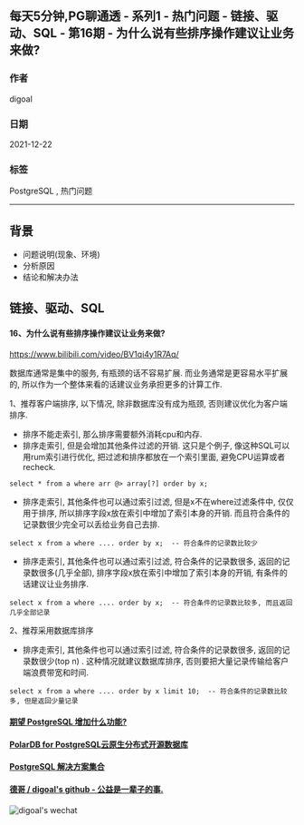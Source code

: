 ## 每天5分钟,PG聊通透 - 系列1 - 热门问题 - 链接、驱动、SQL - 第16期 - 为什么说有些排序操作建议让业务来做?     
                                          
### 作者                                          
digoal                                          
                                          
### 日期                                          
2021-12-22                              
                                          
### 标签                                       
PostgreSQL , 热门问题                       
                                        
----                     
                                        
## 背景                     
- 问题说明(现象、环境)    
- 分析原因    
- 结论和解决办法    
                  
## 链接、驱动、SQL                   
                  
#### 16、为什么说有些排序操作建议让业务来做?     
https://www.bilibili.com/video/BV1qi4y1R7Aq/   
  
数据库通常是集中的服务, 有瓶颈的话不容易扩展. 而业务通常是更容易水平扩展的, 所以作为一个整体来看的话建议业务承担更多的计算工作.    
      
1、推荐客户端排序, 以下情况, 除非数据库没有成为瓶颈, 否则建议优化为客户端排序.   
- 排序不能走索引, 那么排序需要额外消耗cpu和内存.       
- 排序走索引, 但是会增加其他条件过滤的开销. 这只是个例子, 像这种SQL可以用rum索引进行优化, 把过滤和排序都放在一个索引里面, 避免CPU运算或者recheck.    
```  
select * from a where arr @> array[?] order by x;   
```  
- 排序走索引, 其他条件也可以通过索引过滤, 但是x不在where过滤条件中, 仅仅用于排序, 所以排序字段x放在索引中增加了索引本身的开销. 而且符合条件的记录数很少完全可以丢给业务自己去排.   
```  
select x from a where .... order by x;  -- 符合条件的记录数比较少   
```  
- 排序走索引, 其他条件也可以通过索引过滤, 符合条件的记录数很多, 返回的记录数很多(几乎全部), 排序字段x放在索引中增加了索引本身的开销, 有条件的话建议让业务排序.    
```  
select x from a where .... order by x;  -- 符合条件的记录数比较多, 而且返回几乎全部记录    
```  
  
2、推荐采用数据库排序  
- 排序走索引, 其他条件也可以通过索引过滤, 符合条件的记录数很多, 返回的记录数很少(top n) . 这种情况就建议数据库排序, 否则要把大量记录传输给客户端浪费带宽和时间.     
```  
select x from a where .... order by x limit 10;  -- 符合条件的记录数比较多, 但是返回少量记录  
```  
    
  
#### [期望 PostgreSQL 增加什么功能?](https://github.com/digoal/blog/issues/76 "269ac3d1c492e938c0191101c7238216")
  
  
#### [PolarDB for PostgreSQL云原生分布式开源数据库](https://github.com/ApsaraDB/PolarDB-for-PostgreSQL "57258f76c37864c6e6d23383d05714ea")
  
  
#### [PostgreSQL 解决方案集合](https://yq.aliyun.com/topic/118 "40cff096e9ed7122c512b35d8561d9c8")
  
  
#### [德哥 / digoal's github - 公益是一辈子的事.](https://github.com/digoal/blog/blob/master/README.md "22709685feb7cab07d30f30387f0a9ae")
  
  
![digoal's wechat](../pic/digoal_weixin.jpg "f7ad92eeba24523fd47a6e1a0e691b59")
  
